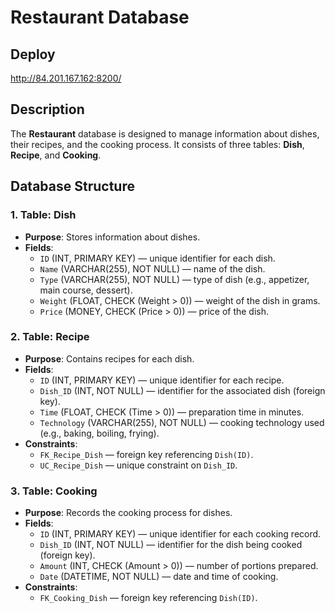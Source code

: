 # Restaurant Database

## Deploy

http://84.201.167.162:8200/

## Description

The **Restaurant** database is designed to manage information about dishes, their recipes, and the cooking process. It consists of three tables: **Dish**, **Recipe**, and **Cooking**.

## Database Structure

### 1. Table: Dish

- **Purpose**: Stores information about dishes.
- **Fields**:
  - `ID` (INT, PRIMARY KEY) — unique identifier for each dish.
  - `Name` (VARCHAR(255), NOT NULL) — name of the dish.
  - `Type` (VARCHAR(255), NOT NULL) — type of dish (e.g., appetizer, main course, dessert).
  - `Weight` (FLOAT, CHECK (Weight > 0)) — weight of the dish in grams.
  - `Price` (MONEY, CHECK (Price > 0)) — price of the dish.

### 2. Table: Recipe

- **Purpose**: Contains recipes for each dish.
- **Fields**:
  - `ID` (INT, PRIMARY KEY) — unique identifier for each recipe.
  - `Dish_ID` (INT, NOT NULL) — identifier for the associated dish (foreign key).
  - `Time` (FLOAT, CHECK (Time > 0)) — preparation time in minutes.
  - `Technology` (VARCHAR(255), NOT NULL) — cooking technology used (e.g., baking, boiling, frying).
- **Constraints**:
  - `FK_Recipe_Dish` — foreign key referencing `Dish(ID)`.
  - `UC_Recipe_Dish` — unique constraint on `Dish_ID`.

### 3. Table: Cooking

- **Purpose**: Records the cooking process for dishes.
- **Fields**:
  - `ID` (INT, PRIMARY KEY) — unique identifier for each cooking record.
  - `Dish_ID` (INT, NOT NULL) — identifier for the dish being cooked (foreign key).
  - `Amount` (INT, CHECK (Amount > 0)) — number of portions prepared.
  - `Date` (DATETIME, NOT NULL) — date and time of cooking.
- **Constraints**:
  - `FK_Cooking_Dish` — foreign key referencing `Dish(ID)`.
